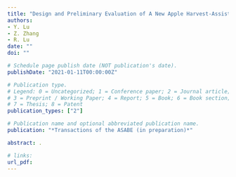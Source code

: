 ```yaml
---
title: "Design and Preliminary Evaluation of A New Apple Harvest-Assist and In-field Sorting Machine"
authors:
- Y. Lu
- Z. Zhang
- R. Lu
date: ""
doi: ""

# Schedule page publish date (NOT publication's date).
publishDate: "2021-01-11T00:00:00Z"

# Publication type.
# Legend: 0 = Uncategorized; 1 = Conference paper; 2 = Journal article;
# 3 = Preprint / Working Paper; 4 = Report; 5 = Book; 6 = Book section;
# 7 = Thesis; 8 = Patent
publication_types: ["2"]

# Publication name and optional abbreviated publication name.
publication: "*Transactions of the ASABE (in preparation)*"

abstract: .

# links:
url_pdf: 
---
```

